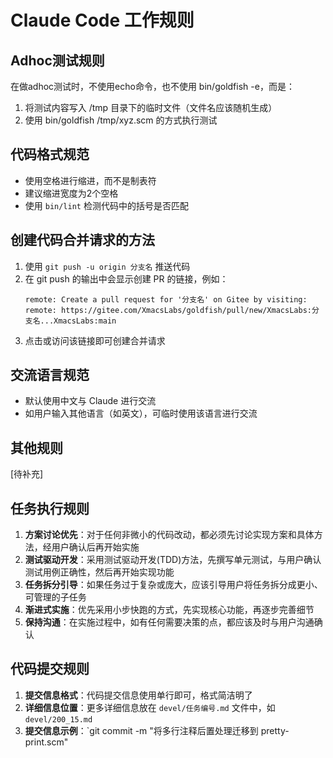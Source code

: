 # Claude Code 工作规则

## Adhoc测试规则
在做adhoc测试时，不使用echo命令，也不使用 bin/goldfish -e，而是：
1. 将测试内容写入 /tmp 目录下的临时文件（文件名应该随机生成）
2. 使用 bin/goldfish /tmp/xyz.scm 的方式执行测试

## 代码格式规范
- 使用空格进行缩进，而不是制表符
- 建议缩进宽度为2个空格
- 使用 `bin/lint` 检测代码中的括号是否匹配

## 创建代码合并请求的方法
1. 使用 `git push -u origin 分支名` 推送代码
2. 在 git push 的输出中会显示创建 PR 的链接，例如：
   ```
   remote: Create a pull request for '分支名' on Gitee by visiting:
   remote: https://gitee.com/XmacsLabs/goldfish/pull/new/XmacsLabs:分支名...XmacsLabs:main
   ```
3. 点击或访问该链接即可创建合并请求

## 交流语言规范
- 默认使用中文与 Claude 进行交流
- 如用户输入其他语言（如英文），可临时使用该语言进行交流

## 其他规则
[待补充]

## 任务执行规则
1. **方案讨论优先**：对于任何非微小的代码改动，都必须先讨论实现方案和具体方法，经用户确认后再开始实施
2. **测试驱动开发**：采用测试驱动开发(TDD)方法，先撰写单元测试，与用户确认测试用例正确性，然后再开始实现功能
3. **任务拆分引导**：如果任务过于复杂或庞大，应该引导用户将任务拆分成更小、可管理的子任务
4. **渐进式实施**：优先采用小步快跑的方式，先实现核心功能，再逐步完善细节
5. **保持沟通**：在实施过程中，如有任何需要决策的点，都应该及时与用户沟通确认

## 代码提交规则
1. **提交信息格式**：代码提交信息使用单行即可，格式简洁明了
2. **详细信息位置**：更多详细信息放在 `devel/任务编号.md` 文件中，如 `devel/200_15.md`
3. **提交信息示例**：`git commit -m "将多行注释后置处理迁移到 pretty-print.scm"

